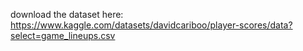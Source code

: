download the dataset here:
https://www.kaggle.com/datasets/davidcariboo/player-scores/data?select=game_lineups.csv

